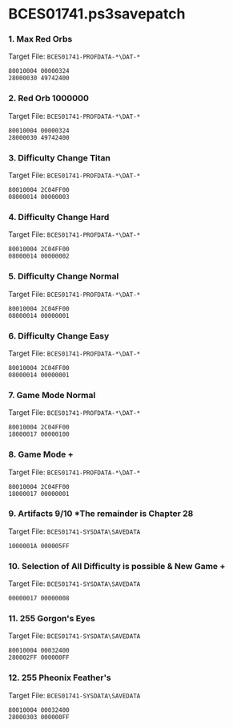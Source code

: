 # BCES01741.ps3savepatch

### 1. Max Red Orbs

Target File: `BCES01741-PROFDATA-*\DAT-*`

```
80010004 00000324
28000030 49742400
```

### 2. Red Orb 1000000

Target File: `BCES01741-PROFDATA-*\DAT-*`

```
80010004 00000324
28000030 49742400
```

### 3. Difficulty Change Titan

Target File: `BCES01741-PROFDATA-*\DAT-*`

```
80010004 2C04FF00
08000014 00000003
```

### 4. Difficulty Change Hard

Target File: `BCES01741-PROFDATA-*\DAT-*`

```
80010004 2C04FF00
08000014 00000002
```

### 5. Difficulty Change Normal

Target File: `BCES01741-PROFDATA-*\DAT-*`

```
80010004 2C04FF00
08000014 00000001
```

### 6. Difficulty Change Easy

Target File: `BCES01741-PROFDATA-*\DAT-*`

```
80010004 2C04FF00
08000014 00000001
```

### 7. Game Mode Normal

Target File: `BCES01741-PROFDATA-*\DAT-*`

```
80010004 2C04FF00
18000017 00000100
```

### 8. Game Mode +

Target File: `BCES01741-PROFDATA-*\DAT-*`

```
80010004 2C04FF00
18000017 00000001
```

### 9. Artifacts 9/10 *The remainder is Chapter 28

Target File: `BCES01741-SYSDATA\SAVEDATA`

```
1000001A 000005FF
```

### 10. Selection of All Difficulty is possible & New Game +

Target File: `BCES01741-SYSDATA\SAVEDATA`

```
00000017 00000008
```

### 11. 255 Gorgon's Eyes

Target File: `BCES01741-SYSDATA\SAVEDATA`

```
80010004 00032400
280002FF 000000FF
```

### 12. 255 Pheonix Feather's

Target File: `BCES01741-SYSDATA\SAVEDATA`

```
80010004 00032400
28000303 000000FF
```

